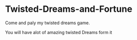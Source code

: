 # Twisted-Dreams-and-Fortune
Come and paly my twisted dreams game.

You will have alot of amazing twisted Dreams form it
